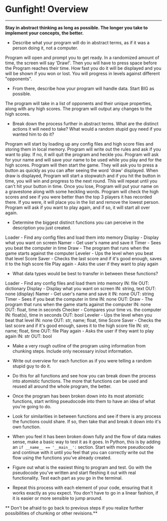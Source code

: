 # Gunfight! Overview
---

**Stay in abstract thinking as long as possible. The longer you take to implement your concepts, the better.**

* Describe what your program will do in abstract terms, as if it was a person doing it, not a computer.

Program will open and prompt you to get ready. In a randomized amount of time, the screen will say 'Draw!'. Then you will have to press space before the Program reaches their time. How fast you do it will be displayed and you will be shown if you won or lost. You will progress in levels against different "opponents".

* From there, describe how your program will handle data. Start BIG as possible.

The program will take in a list of opponents and their unique properties, along with any high scores. The program will output any changes to the high scores.

* Break down the process further in abstract terms. What are the distinct actions it will need to take? What would a random stupid guy need if you wanted him to do it?

Program will start by loading up any config files and high score files and storing them in local memory.
Program will write out the rules and ask if you want to play. If no, it will quit the program and heckle you.
Program will ask for your name and will save your name to be used while you play and for the high scores.
Program will then start the game. They will ask you to press a button as quickly as you can after seeing the word 'draw' displayed. 
When draw is displayed, Program will start a stopwatch and if you hit the button in time, you will win and progress to the next round. This will repeat until you can't hit your button in time.
Once you lose, Program will put your name on a gravestone along with some heckling words. 
Program will check the high scores and see if you were better than the top 3 players it has recorded there. If you were, it will place you in the list and remove the lowest person.
Program will ask if you want to play again, and if so, it will start all over again.

* Determine the biggest distinct functions you can perceive in the description you just created.

Loader - Find any config files and load them into memory
Display - Display what you want on screen
Namer - Get user's name and save it
Timer - Sees you beat the computer in time
Draw - The program that runs when the game starts against the computer
Leveler - Ups the level when you beat that level
Score Saver - Checks the last score and if it's good enough, saves it to the high score file
Play again - Asks the user if they want to play again

* What data types would be best to transfer in between these functions?

Loader - Find any config files and load them into memory
	IN: file
	OUT: dictionary
Display - Display what you want on screen
	IN: string, text
	OUT: none (display)
Namer - Get user's name and save it
	IN: none
	OUT: string
Timer - Sees if you beat the computer in time
	IN: none
	OUT: 
Draw - The program that runs when the game starts against the computer
	IN: none
	OUT: float, time in seconds
Checker - Compares your time vs. the computer
	IN: float(s), time in seconds
	OUT: bool
Leveler - Ups the level when you beat that level
	IN: none
	OUT: str, name; float, time
Score Saver - Checks the last score and if it's good enough, saves it to the high score file
	IN: str, name; float, time
	OUT: file
Play again - Asks the user if they want to play again
	IN: str
	OUT: bool


* Make a very rough outline of the program using information from chunking steps. Include only necessary in/out information.
	
* Write out overview for each function as if you were telling a random stupid guy to do it.

* Do this for all functions and see how you can break down the process into atomistic functions. The more that functions can be used and reused all around the whole program, the better.

* Once the program has been broken down into its most atomistic functions, start writing pseudocode into them to have an idea of what you're going to do.

* Look for similarities in between functions and see if there is any process the functions could share. If so, then take that and break it down into it's own function.

* When you feel it has been broken down fully and the flow of data makes sense, make a basic way to test it as it goes. In Python, this is by adding an ```if __name__ == '__main__':``` section. Start with more pseudocode and continue with it until you feel that you can correctly write out the flow using the functions you've already created.

* Figure out what is the easiest thing to program and test. Go with the pseudocode you've written and start fleshing it out with real functionality. Test each part as you go in the terminal.

* Repeat this process with each element of your code, ensuring that it works exactly as you expect. You don't have to go in a linear fashion, if it is easier or more sensible to jump around.

** Don't be afraid to go back to previous steps if you realize further possibilities of chunking or other revisions.** 